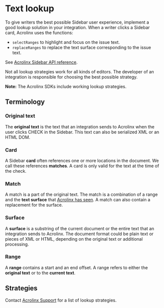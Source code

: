 # Text lookup

To give writers the best possible Sidebar user experience, implement a good lookup solution in your integration.
When a writer clicks a Sidebar card, Acrolinx uses the functions:

* `selectRanges` to highlight and focus on the issue text.
* `replaceRanges` to replace the text surface corresponding to the issue text.

See [Acrolinx Sidebar API reference](https://acrolinx.github.io/sidebar-interface/).

Not all lookup strategies work for all kinds of editors.
The developer of an integration is responsible for choosing the best possible strategy.

**Note:**
The Acrolinx SDKs include working lookup strategies.

## Terminology

### Original text

The **original text** is the text that an integration sends to Acrolinx when the user clicks CHECK in the Sidebar.
This text can also be serialized XML or an HTML DOM.

### Card

A Sidebar **card** often references one or more locations in the document.
We call these references **matches**. A card is only valid for the text at the time of the check.

### Match

A match is a part of the original text. The match is a combination of a range and the **text surface** that 
[Acrolinx has seen](text-extraction.md#how-acrolinx-reads-your-content).
A match can also contain a replacement for the surface.

### Surface

A **surface** is a substring of the current document or the entire text that an integration sends to Acrolinx.
The document format could be plain text or pieces of XML or HTML, depending on the original text or additional processing.

### Range

A **range** contains a start and an end offset. A range refers to either the **original text** or to the **current text**.

## Strategies

Contact [Acrolinx Support](support.md) for a list of lookup strategies.

